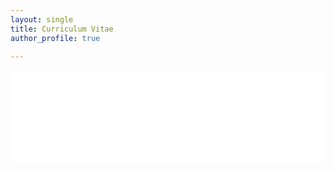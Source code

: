 ```yaml
---
layout: single
title: Curriculum Vitae
author_profile: true

---
```


<embed src="cv/cv.pdf" type="application/pdf" width="100%"/>
